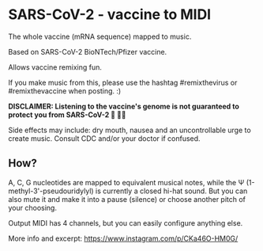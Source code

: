 # SARS-CoV-2 - vaccine to MIDI

The whole vaccine (mRNA sequence) mapped to music.

Based on SARS-CoV-2 BioNTech/Pfizer vaccine.

Allows vaccine remixing fun.

If you make music from this, please use the hashtag #remixthevirus or #remixthevaccine when posting. :)

**DISCLAIMER: Listening to the vaccine's genome is not guaranteed to protect you from SARS-CoV-2 🤨 🤷‍♂️**

Side effects may include: dry mouth, nausea and an uncontrollable urge to create music. Consult CDC and/or your doctor if confused.

## How?

A, C, G nucleotides are mapped to equivalent musical notes, while the Ψ (1-methyl-3'-pseudouridylyl) is currently a closed hi-hat sound. But you can also mute it and make it into a pause (silence) or choose another pitch of your choosing.

Output MIDI has 4 channels, but you can easily configure anything else.

More info and excerpt: https://www.instagram.com/p/CKa46O-HM0G/

